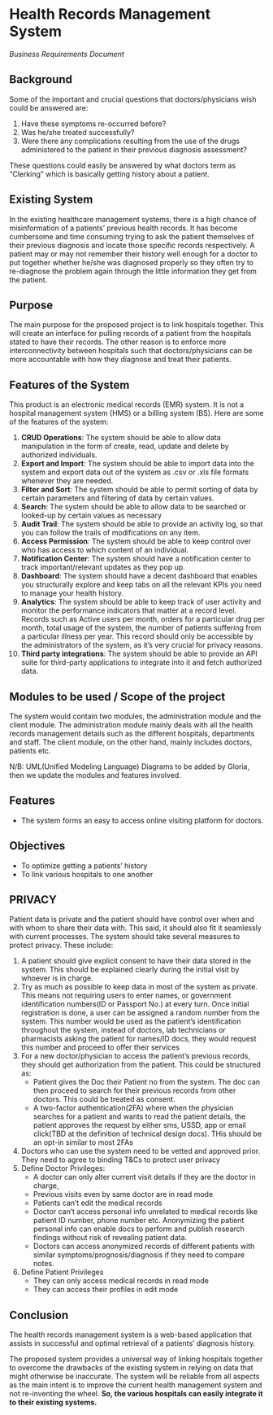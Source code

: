 # Health Records Management System

_Business Requirements Document_

## Background

Some of the important and crucial questions that  doctors/physicians wish could be answered are:

  1. Have these symptoms re-occurred before?
  2. Was he/she treated successfully?
  3. Were there any complications resulting from the use of the drugs administered to the patient in their previous diagnosis assessment?

These questions could easily be answered by what doctors term as “Clerking” which is basically getting history about a patient.

## Existing System

In the existing healthcare management systems, there is a high chance of misinformation of a patients’ previous health records. It has become cumbersome and time consuming trying to ask the patient themselves of their previous diagnosis and locate those specific records respectively. A patient may or may not remember their history well enough for a doctor to put together whether he/she was diagnosed properly so they often try to re-diagnose the problem again through the little information they get from the patient.

## Purpose

The main purpose for the proposed project is to link hospitals together. This will create an interface for pulling records of a patient from the hospitals stated to have their records. 
The other reason is to enforce more interconnectivity between hospitals such that doctors/physicians can be more accountable with how they diagnose and treat their patients.

## Features of the System

This product is an electronic medical records (EMR) system. It is not a hospital management system (HMS) or a billing system (BS). Here are some of the features of the system:

1. **CRUD Operations**: The system should be able to allow data manipulation in the form of create, read, update and delete by authorized individuals.
1. **Export and Import**: The system should be able to import data into the system and export data out of the system as .csv or .xls file formats whenever they are needed.
1. **Filter and Sort**: The system should be able to permit sorting of data by certain parameters and filtering of data by certain values.
1. **Search**: The system should be able to allow data to be searched or looked-up by certain values as necessary
1. **Audit Trail**: The system should be able to provide an activity log, so that you can follow the trails of modifications on any item.
1. **Access Permission**: The system should be able to keep control over who has access to which content of an individual.
1. **Notification Center**: The system should have a notification center to track important/relevant updates as they pop up.
1. **Dashboard**: The system should have a decent dashboard that enables you structurally explore and keep tabs on all the relevant KPIs you need to manage your health history.
1. **Analytics**: The system should be able to keep track of user activity and monitor the performance indicators that matter at a record level. Records such as Active users per month, orders for a particular drug per month, total usage of the system, the number of patients suffering from a particular illness per year. This record should only be accessible by the administrators of the system, as it’s very crucial for privacy reasons.
1. **Third party integrations**: The system should be able to provide an API suite for third-party applications to integrate into it and fetch authorized data.

## Modules to be used / Scope of the project

The system would contain two modules, the administration module and the client module. The administration module mainly deals with all the health records management details such as the different hospitals, departments and staff. The client module, on the other hand, mainly includes doctors, patients etc.

N/B: UML(Unified Modeling Language) Diagrams to be added by Gloria, then we update the modules and features involved.

## Features

- The system forms an easy to access online visiting platform for doctors.

## Objectives

- To optimize getting a patients’ history
- To link various hospitals to one another

## PRIVACY 

Patient data is private and the patient should have control over when and with whom to share their data with. This said, it should also fit it seamlessly with current processes. The system should take several measures to protect privacy. These include:

1. A patient should give explicit consent to have their data stored in the system. This should be explained clearly during the initial visit by whoever is in charge.
2. Try as much as possible to keep data in most of the system as private. This means not requiring users to enter names, or government identification numbers(ID or Passport No.) at every turn. Once initial registration is done, a user can be assigned a random number from the system. This number would be used as the patient’s identification throughout the system, instead of doctors, lab technicians or pharmacists asking the patient for names/ID docs, they would request this number and proceed to offer their services
3. For a new doctor/physician to access the patient’s previous records, they should get authorization from the patient. This could be structured as:
   - Patient gives the Doc their Patient no from the system. The doc can then proceed to search for their previous records from other doctors. This could be treated as consent.
   - A two-factor authentication(2FA) where when the physician searches for a patient and wants to read the patient details, the patient approves the request by either sms, USSD, app or email click(TBD at the definition of technical design docs). THis should be an opt-in similar to most 2FAs
4. Doctors who can use the system need to be vetted and approved prior. They need to agree to binding T&Cs to protect user privacy
5. Define Doctor Privileges:
   - A doctor can only alter current visit details if they are the doctor in charge,
   - Previous visits even by same doctor are in read mode
   - Patients can’t edit the medical records
   - Doctor can’t access personal info unrelated to medical records like patient ID number, phone number etc. Anonymizing the patient personal info can enable docs to perform and publish research findings without risk of revealing patient data.
   - Doctors can access anonymized records of different patients with similar symptoms/prognosis/diagnosis if they need to compare notes.
6. Define Patient Privileges
   - They can only access medical records in read mode
   - They can access their profiles in edit mode

## Conclusion

The health records management system is a web-based application that assists in successful and optimal retrieval of a patients’ diagnosis history.

The proposed system provides a universal way of linking hospitals together to overcome the drawbacks of the existing system in relying on data that might otherwise be inaccurate. The system will be reliable from all aspects as the main intent is to improve the current health management system and not re-inventing the wheel. **So, the various hospitals can easily integrate it to their existing systems.**
